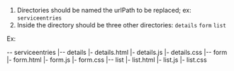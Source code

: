 1. Directories should be named the urlPath to be replaced; ex: `serviceentries`
2. Inside the directory should be three other directories: `details` `form` `list`

Ex:

-- serviceentries
|-- details
|- details.html
|- details.js
|- details.css
|-- form
|- form.html
|- form.js
|- form.css
|-- list
|- list.html
|- list.js
|- list.css
